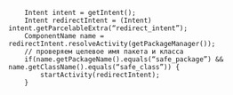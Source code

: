         Intent intent = getIntent();
        Intent redirectIntent = (Intent) intent.getParcelableExtra(“redirect_intent”);
        ComponentName name = redirectIntent.resolveActivity(getPackageManager());
        // проверяем целевое имя пакета и класса
        if(name.getPackageName().equals(“safe_package”) && name.getClassName().equals(“safe_class”)) {
            startActivity(redirectIntent);
        }